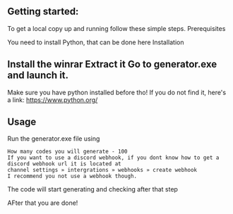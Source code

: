 Getting started:
--------------------------------------------------------------
To get a local copy up and running follow these simple steps.
Prerequisites

You need to install Python, that can be done here
Installation

Install the winrar
Extract it
Go to generator.exe and launch it.
--------------------------------------------------------------
Make sure you have python installed before tho!
If you do not find it, here's a link:
https://www.python.org/

Usage
--------------------------------------------------------------
Run the generator.exe file using 

    How many codes you will generate - 100
    If you want to use a discord webhook, if you dont know how to get a discord webhook url it is located at
    channel settings » intergrations » webhooks » create webhook
    I recommend you not use a webhook though.

The code will start generating and checking after that step

AFter that you are done!
